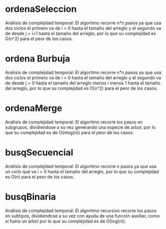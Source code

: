 # ordenaSeleccion
Análisis de complejidad temporal:
El algoritmo recorre n*n pasos ya que usa dos ciclos el primero va de i = 0 hasta el tamaño del arreglo y el segundo va de desde j = i+1 hasta el tamaño del arreglo, por lo que su complejidad es O(n^2) para el peor de los casos.

# ordena Burbuja
Análisis de complejidad temporal:
El algoritmo recorre n*n pasos ya que usa dos ciclos el primero va de i = 0 hasta el tamaño del arreglo y el segundo va de desde j = 0 hasta el tamaño del arreglo menos i menos 1 hasta el tamaño del arreglo, por lo que su complejidad es O(n^2) para el peor de los casos.

# ordenaMerge
Análisis de complejidad temporal:
El algoritmo recorre los pasos en subgrupos, dividiendose a su vez generando una especie de arbol, por lo que su complejidad es de O(nlog(n)) para el peor de los casos.

# busqSecuencial
Análisis de complejidad temporal:
El algoritmo recorre n pasos ya que usa un ciclo que va i = 0 hasta el tamaño del arreglo, por lo que su complejidad es O(n) para el peor de los casos.

# busqBinaria
Análisis de complejidad temporal:
El algoritmo recursivo recorre los pasos en subtipos, dividiendose a su vez con ayuda de una función auxiliar, como si fuera un árbol por lo que su complejidad es de O(log(n)).
